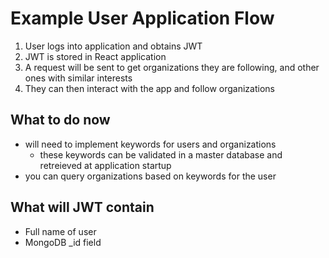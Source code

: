 # Example User Application Flow
1) User logs into application and obtains JWT
2) JWT is stored in React application
3) A request will be sent to get organizations they are following, and other ones with similar interests
4) They can then interact with the app and follow organizations

## What to do now
- will need to implement keywords for users and organizations
  - these keywords can be validated in a master database and retreieved at application startup
- you can query organizations based on keywords for the user

## What will JWT contain
- Full name of user
- MongoDB _id field
